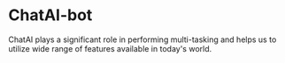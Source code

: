 # ChatAI-bot
ChatAI plays a significant role in performing multi-tasking and helps us to utilize wide range of features available in today's world.
